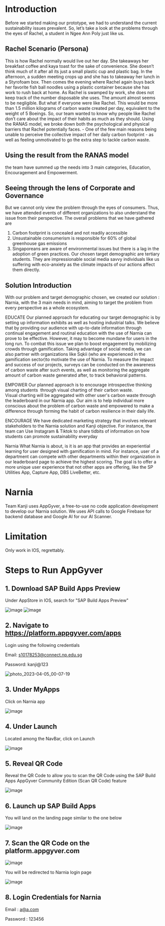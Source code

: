 # Introduction
Before we started making our prototype, we had to understand the current sustainability issues prevalent. So, let’s take a look at the problems through the eyes of Rachel, a student in Ngee Ann Poly just like us. 

## Rachel Scenario (Persona)
This is how Rachel normally would live out her day. She takeaways her breakfast coffee and kaya toast for the sake of convenience. She doesn’t think much of it after all its just a small plastic cup and plastic bag. In the afternoon, a sudden meeting crops up and she has to takeaway her lunch in a Styrofoam box. Then comes the evening where Rachel again buys back her favorite fish ball noodles using a plastic container because she has work to rush back at home.
As Rachel is swamped by work, she does not keep track of the number disposable she uses. The amount almost seems to be negligible. But what if everyone were like Rachel. This would be more than 1.5 million kilograms of carbon waste created per day, equivalent to the weight of 5 Boeings. 
So, our team wanted to know why people like Rachel don’t care about the impact of their habits as much as they should. Using the RANAS model, we broke down both the psychological and physical barriers that Rachel potentially faces. 
    -	One of the few main reasons being unable to perceive the collective impact of her daily carbon footprint
    -	as well as feeling unmotivated to go the extra step to tackle carbon waste. 
    
## Using the result from the RANAS model
the team have summed up the needs into 3 main categories, Education, Encouragement and Empowerment. 

## Seeing through the lens of Corporate and Governance
But we cannot only view the problem through the eyes of consumers. Thus, we have attended events of different organizations to also understand the issue from their perspective. The overall problems that we have gathered are 
1.	Carbon footprint is concealed and not readily accessible
2.	Unsustainable consumerism is responsible for 60% of global greenhouse gas emissions 
3.	Singaporeans are aware of environmental issues but there is a lag in the adoption of green practices. 
Our chosen target demographic are tertiary students. They are impressionable social media savvy individuals like us suffering with eco-anxiety as the climate impacts of our actions affect them directly. 


## Solution Introduction
With our problem and target demographic chosen, we created our solution : Narnia, with the 3 main needs in mind, aiming to target the problem from every perspective as a whole ecosystem. 

EDUCATE
Our planned approach for educating our target demographic is by setting up information exhibits as well as hosting industrial talks. We believe that by providing our audience with up-to-date information through continual engagement and routinal education with the use of Narnia can prove to be effective. 
However, it may to become mundane for users in the long run. To combat this issue we plan to boost engagement by mobilizing crowds through gamification. Taking advantage of social media, we can also partner with organizations like Sqkii  (who are experienced in the gamification sector)to motivate the use of Narnia.
To measure the impact and success of our projects, surveys can be conducted on the awareness of carbon waste after such events, as well as monitoring the aggregate amount of carbon waste generated after, to track behavioral patterns. 

EMPOWER
Our planned approach is to encourage introspective thinking among students  through visual charting of their carbon waste. Visual charting will be aggregated with other user's carbon waste through the leaderboard in our Narnia app. Our aim is to help individual more conscious about the problem of carbon waste and empowered to make a difference through forming the habit of carbon resilience in their daily life. 

ENCOURAGE
We have dedicated marketing strategy that involves relevant stakeholders to the Narnia solution and Kanji objective. For instance, the team can Use Instagram & Tiktok to share tidbits of information on how students can promote sustainability everyday

Narnia
What Narnia is about, is it is an app that provides an experiential learning for user designed with gamification in mind. For instance, user of a department can compete with other departments within their organization in our leaderboard page to achieve the highest scoring. The goal is to offer a more unique user experience that not other apps are offering, like the SP Utilities App, Capture App, DBS LiveBetter, etc.


# Narnia
Team Kanji uses AppGyver, a free-to-use no code application development to develop our Narnia solution. We uses API calls to Google Firebase for backend database and Google AI for our AI Scanner.

# Limitation 
Only work in IOS, regrettably.

# Steps to Run AppGyver

## 1. Download SAP Build Apps Preview
Under AppStore in IOS, search for "SAP Build Apps Preview"


![image](https://user-images.githubusercontent.com/41318224/229862700-aa4ed951-efb2-4cc3-a521-3971a62e5751.png)
![image](https://user-images.githubusercontent.com/41318224/229862872-5267ba82-8bcb-4d07-8fc6-0d94e08645ff.png)

## 2. Navigate to https://platform.appgyver.com/apps
Login using the following credentials


Email: s10178253@connect.np.edu.sg


Password: kanji@123


![photo_2023-04-05_00-07-19](https://user-images.githubusercontent.com/41318224/229863210-d991b688-189e-4d1f-82cd-51f13866858b.jpg)

## 3. Under MyApps
Click on Narnia app


![image](https://user-images.githubusercontent.com/41318224/229864143-3f89db4b-cd71-4bce-a2f6-ab9a0d83039b.png)

## 4. Under Launch
Located among the NavBar, click on Launch 


![image](https://user-images.githubusercontent.com/41318224/229864405-a17142fc-7487-429b-915b-5d0b8b357450.png)

## 5. Reveal QR Code
Reveal the QR Code to allow you to scan the QR Code using the SAP Build Apps AppGyver Community Edition (Scan QR Code) feature


![image](https://user-images.githubusercontent.com/41318224/229864689-a8cbcfcc-ed79-4fb9-8642-d534463dda76.png)

## 6. Launch up SAP Build Apps
You will land on the landing page similar to the one below


![image](https://user-images.githubusercontent.com/41318224/229865174-fc757f4e-9f53-4473-bcdd-515badce5c13.png)

## 7. Scan the QR Code on the platform.appgyver.com
![image](https://user-images.githubusercontent.com/41318224/229865626-d9583d4d-c256-44d0-9614-092e04df1e72.png)


You will be redirected to Narnia login page


![image](https://user-images.githubusercontent.com/41318224/229865677-b4ed9651-fde2-4e98-abeb-7cdaf6bc2c17.png)

## 8. Login Credentials for Narnia
Email : a@a.com


Password : 123456


